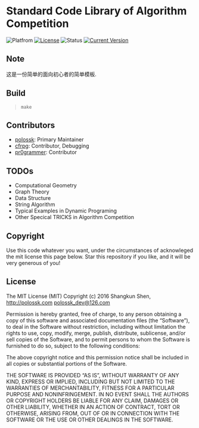 # Standard Code Library of Algorithm Competition
![Platfrom](https://img.shields.io/badge/Platfrom-TeXLive2017-3D6117.svg)
[![License](https://img.shields.io/badge/license-MIT-blue.svg)](LICENSE)
![Status](https://img.shields.io/badge/status-complete-brightgreen.svg)
[![Current Version](https://img.shields.io/badge/version-v1.0.10-674EA7.svg)](release-note.md)

## Note
这是一份简单的面向初心者的简单模板.

## Build
> `make`

## Contributors

* [polossk](https://github.com/polossk): Primary Maintainer
* [cfrpg](https://github.com/cfrpg): Contributor, Debugging
* [pr0grammer](https://github.com/hard-working): Contributor

## TODOs

* Computational Geometry
* Graph Theory
* Data Structure
* String Algorithm
* Typical Examples in Dynamic Programing
* Other Specical TRICKS in Algorithm Competition

## Copyright
Use this code whatever you want, under the circumstances of acknowleged the
mit license this page below. Star this repository if you like, and it will
be very generous of you!

## License
The MIT License (MIT)
Copyright (c) 2016 Shangkun Shen, http://polossk.com <polossk_dev@126.com>

Permission is hereby granted, free of charge, to any person obtaining a copy
of this software and associated documentation files (the “Software”), to deal
in the Software without restriction, including without limitation the rights
to use, copy, modify, merge, publish, distribute, sublicense, and/or sell
copies of the Software, and to permit persons to whom the Software is
furnished to do so, subject to the following conditions:

The above copyright notice and this permission notice shall be included in
all copies or substantial portions of the Software.

THE SOFTWARE IS PROVIDED “AS IS”, WITHOUT WARRANTY OF ANY KIND, EXPRESS OR
IMPLIED, INCLUDING BUT NOT LIMITED TO THE WARRANTIES OF MERCHANTABILITY,
FITNESS FOR A PARTICULAR PURPOSE AND NONINFRINGEMENT. IN NO EVENT SHALL THE
AUTHORS OR COPYRIGHT HOLDERS BE LIABLE FOR ANY CLAIM, DAMAGES OR OTHER
LIABILITY, WHETHER IN AN ACTION OF CONTRACT, TORT OR OTHERWISE, ARISING FROM,
OUT OF OR IN CONNECTION WITH THE SOFTWARE OR THE USE OR OTHER DEALINGS IN
THE SOFTWARE.
